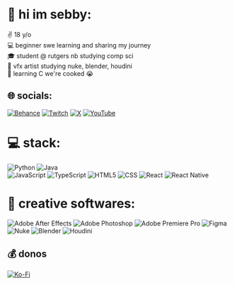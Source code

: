 # 👋 hi im sebby:
✌️ 18 y/o <br>
💻 beginner swe learning and sharing my journey<br>
🎓 student @ rutgers nb studying comp sci<br>
🎥 vfx artist studying nuke, blender, houdini<br>
📝 learning C we're cooked 😭



## 🌐 socials:
[![Behance](https://img.shields.io/badge/Behance-1769ff?logo=behance&logoColor=white)](https://behance.net/xsebby) 
[![Twitch](https://img.shields.io/badge/Twitch-%239146FF.svg?logo=Twitch&logoColor=white)](https://twitch.tv/ssxbby)
[![X](https://img.shields.io/badge/X-black.svg?logo=X&logoColor=white)](https://x.com/@xsebby) 
[![YouTube](https://img.shields.io/badge/YouTube-%23FF0000.svg?logo=YouTube&logoColor=white)](https://youtube.com/@ssxbby) 

# 💻 stack:
![Python](https://img.shields.io/badge/python-3670A0?style=for-the-badge&logo=python&logoColor=ffdd54) 
![Java](https://img.shields.io/badge/java-%23ED8B00.svg?style=for-the-badge&logo=openjdk&logoColor=white)<br>
![JavaScript](https://img.shields.io/badge/javascript-%23323330.svg?style=for-the-badge&logo=javascript&logoColor=%23F7DF1E)
![TypeScript](https://img.shields.io/badge/typescript-%23007ACC.svg?style=for-the-badge&logo=typescript&logoColor=white) 
![HTML5](https://img.shields.io/badge/html5-%23E34F26.svg?style=for-the-badge&logo=html5&logoColor=white) 
![CSS](https://img.shields.io/badge/CSS-663399?style=for-the-badge&logo=css)
![React](https://img.shields.io/badge/react-%2320232a.svg?style=for-the-badge&logo=react&logoColor=%2361DAFB) 
![React Native](https://img.shields.io/badge/react_native-%2320232a.svg?style=for-the-badge&logo=react&logoColor=%2361DAFB) 

# 🎨 creative softwares:
![Adobe After Effects](https://img.shields.io/badge/Adobe%20After%20Effects-9999FF.svg?style=for-the-badge&logo=Adobe%20After%20Effects&logoColor=white) 
![Adobe Photoshop](https://img.shields.io/badge/adobe%20photoshop-%2331A8FF.svg?style=for-the-badge&logo=adobe%20photoshop&logoColor=white) 
![Adobe Premiere Pro](https://img.shields.io/badge/Adobe%20Premiere%20Pro-9999FF.svg?style=for-the-badge&logo=Adobe%20Premiere%20Pro&logoColor=white) 
![Figma](https://img.shields.io/badge/figma-%23F24E1E.svg?style=for-the-badge&logo=figma&logoColor=white)<br>
![Nuke](https://img.shields.io/badge/nuke-fdb534?style=for-the-badge&logo=nuke)
![Blender](https://img.shields.io/badge/blender-eb7601?style=for-the-badge&logo=blender&logoColor=white)
![Houdini](https://img.shields.io/badge/houdini-FF4713?style=for-the-badge&logo=houdini&logoColor=white)






## 💰 donos
[![Ko-Fi](https://img.shields.io/badge/Ko--fi-F16061?style=for-the-badge&logo=ko-fi&logoColor=white)](https://ko-fi.com/xsebby) 

  
<!-- Proudly created with GPRM ( https://gprm.itsvg.in ) -->
